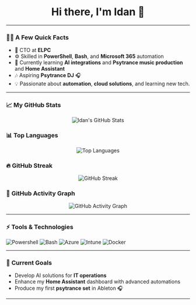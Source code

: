 <h1 align="center">Hi there, I'm Idan 👋</h1>

---

### 🧑‍💻 **A Few Quick Facts**
- 🚀 CTO at **ELPC**
- ⚙️ Skilled in **PowerShell**, **Bash**, and **Microsoft 365** automation  
- 🌱 Currently learning **AI integrations** and **Psytrance music production**  and **Home Assistant**
- 🎶 Aspiring **Psytrance DJ** 🎧  
- 💡 Passionate about **automation**, **cloud solutions**, and learning new tech.

---

### 📈 **My GitHub Stats**
<p align="center">
   <img src="https://github-readme-stats.vercel.app/api?username=Idanada&show_icons=true&theme=dark" alt="Idan's GitHub Stats" />
</p>

### 📊 **Top Languages**
<p align="center">
   <img src="https://github-readme-stats.vercel.app/api/top-langs/?username=Idanada&layout=compact&theme=dark" alt="Top Languages" />
</p>

### 🔥 **GitHub Streak**
<p align="center">
   <img src="https://streak-stats.demolab.com?user=Idanada&theme=dark" alt="GitHub Streak" />
</p>

### 🚀 **GitHub Activity Graph**
<p align="center">
   <img src="https://github-readme-activity-graph.vercel.app/graph?username=Idanada&theme=tokyo-night" alt="GitHub Activity Graph" />
</p>

---

### ⚡ **Tools & Technologies**
![Powershell](https://img.shields.io/badge/PowerShell-5391FE?style=flat&logo=powershell&logoColor=white)
![Bash](https://img.shields.io/badge/Bash-121011?style=flat&logo=gnu-bash&logoColor=white)
![Azure](https://img.shields.io/badge/Azure-0078D7?style=flat&logo=microsoftazure&logoColor=white)
![Intune](https://img.shields.io/badge/Intune-0078D7?style=flat&logo=microsoft&logoColor=white)
![Docker](https://img.shields.io/badge/Docker-2496ED?style=flat&logo=docker&logoColor=white)

---

### 🎯 **Current Goals**
- Develop AI solutions for **IT operations**  
- Enhance my **Home Assistant** dashboard with advanced automations  
- Produce my first **psytrance set** in Ableton 🎧  

---


